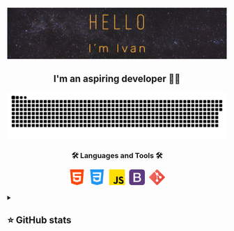 ![Header](https://github.com/IvanGodPro24/IvanGodPro24/blob/main/assets/logo.png)

<h2 align="center">I'm an aspiring developer 👩‍💻</h2>

<p align="center">
 <img width="600" src="assets/github-snake.svg" alt="snake"/>
</p>

<h3 align="center">🛠 Languages and Tools 🛠</h3>

<div align="center" style="display: flex; justify-content: center; gap: 10px;">

<a href="https://developer.mozilla.org/en-US/docs/Web/HTML" target="_blank">
<img src="/assets/html.png"
      width="36"
      height="36"
      alt="HTML"
      />
</a>

<a href="https://developer.mozilla.org/en-US/docs/Web/CSS" target="_blank">
<img src="/assets/css.png"
      width="36"
      height="36"
      alt="CSS"
      />
</a>

<a href="https://developer.mozilla.org/en-US/docs/Web/JavaScript" target="_blank">
<img src="/assets/js.png"
      width="36"
      height="36"
      alt="JS"/>
</a>

<a href="https://getbootstrap.com/" target="_blank">
<img src="/assets/bootstrap.png"
      width="36"
      height="36"
      alt="Bootstrap"/>
</a>

<a href="https://git-scm.com/" target="_blank">
<img src="/assets/git.png"
      width="36"
      height="36"
      alt="Git"/>
</a>
</div>

</br>

<details align="left">
  <summary><h2><b>⭐ GitHub stats</b></h2></summary>
<img height=200 align="center" src="https://github-readme-stats.vercel.app/api?username=IvanGodPro24&show_icons=true&theme=highcontrast" />

<img height=200 align="center" src="https://github-readme-stats.vercel.app/api/top-langs/?username=IvanGodPro24&theme=highcontrast&layout=compact" />
</details>
